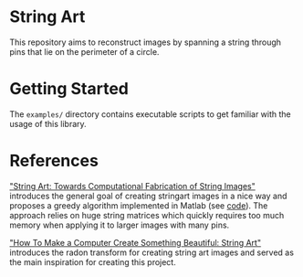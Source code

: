 # String Art
This repository aims to reconstruct images by spanning a string through pins that lie on the perimeter of a circle. 

# Getting Started
The `examples/` directory contains executable scripts to get familiar with the usage of this library.

# References
["String Art: Towards Computational Fabrication of String Images"](https://www.geometrie.tuwien.ac.at/geom/ig/publications/stringart/stringart.pdf) introduces the general goal of creating stringart images in a nice way and proposes a greedy algorithm implemented in Matlab (see [code](https://github.com/Exception1984/StringArt)). The approach relies on huge string matrices which quickly requires too much memory when applying it to larger images with many pins. 

["How To Make a Computer Create Something Beautiful: String Art"](https://www.youtube.com/watch?v=dBlSmg5T13M&t=84s) introduces the radon transform for creating string art images and served as the main inspiration for creating this project. 